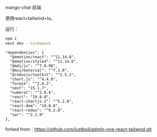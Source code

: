 mango-chat 前端

使用react+tailwind+ts。



运行：

```bash
npm i
next dev --turbopack
```

```
"dependencies": {
  "@emotion/react": "^11.14.0",
  "@emotion/styled": "^11.14.0",
  "@mdi/js": "^7.0.96",
  "@mui/material": "^7.1.0",
  "@reduxjs/toolkit": "^2.5.1",
  "chart.js": "^4.4.0",
  "formik": "^2.4.2",
  "next": "15.1.7",
  "numeral": "^2.0.6",
  "react": "19.0.0",
  "react-chartjs-2": "^5.2.0",
  "react-dom": "19.0.0",
  "react-redux": "^9.2.0",
  "swr": "^2.2.0"
},
```





forked from：https://github.com/justboil/admin-one-react-tailwind.git
